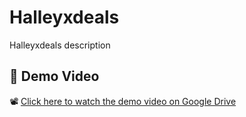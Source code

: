 # Halleyxdeals
Halleyxdeals description
## 🎥 Demo Video

📽️ [Click here to watch the demo video on Google Drive](https://drive.google.com/file/d/1tSAFxC-KIPZPxb7z7oUuDRrMkkheioNf/view?usp=sharing)
